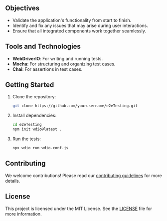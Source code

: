 ## Objectives

- Validate the application's functionality from start to finish.
- Identify and fix any issues that may arise during user interactions.
- Ensure that all integrated components work together seamlessly.

## Tools and Technologies

- **WebDriverIO**: For writing and running tests.
- **Mocha**: For structuring and organizing test cases.
- **Chai**: For assertions in test cases.

## Getting Started

1. Clone the repository:
    ```bash
    git clone https://github.com/yourusername/e2eTesting.git
    ```
2. Install dependencies:
    ```bash
    cd e2eTesting
    npm init wdio@latest .
    ```
3. Run the tests:
    ```bash
    npx wdio run wdio.conf.js
    ```

## Contributing

We welcome contributions! Please read our [contributing guidelines](CONTRIBUTING.md) for more details.

## License

This project is licensed under the MIT License. See the [LICENSE](LICENSE) file for more information.